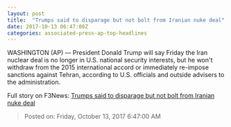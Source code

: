 ```yaml
---
layout: post
title:  "Trumps said to disparage but not bolt from Iranian nuke deal"
date: 2017-10-13 06:47:00Z
categories: associated-press-ap-top-headlines
---
```


WASHINGTON (AP) — President Donald Trump will say Friday the Iran nuclear deal is no longer in U.S. national security interests, but he won't withdraw from the 2015 international accord or immediately re-impose sanctions against Tehran, according to U.S. officials and outside advisers to the administration.


Full story on F3News: [Trumps said to disparage but not bolt from Iranian nuke deal](http://www.f3nws.com/n/2ajzrC)

> Posted on: Friday, October 13, 2017 6:47:00 AM
